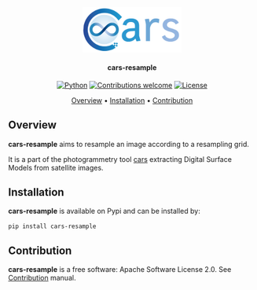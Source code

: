 <div align="center">
<a target="_blank" href="https://github.com/CNES/cars">
<picture>
  <source
    srcset="https://raw.githubusercontent.com/CNES/cars/master/docs/source/images/picto_dark.png"
    media="(prefers-color-scheme: dark)"
  />
  <img
    src="https://raw.githubusercontent.com/CNES/cars/master/docs/source/images/picto_light.png"
    alt="CARS"
    width="40%"
  />
</picture>
</a>

<h4>cars-resample</h4>

[![Python](https://img.shields.io/badge/python-v3.8+-blue.svg)](https://www.python.org/downloads/release/python-380/)
[![Contributions welcome](https://img.shields.io/badge/contributions-welcome-orange.svg)](CONTRIBUTING.md)
[![License](https://img.shields.io/badge/License-Apache%202.0-blue.svg)](https://opensource.org/licenses/Apache-2.0/)

<p>
  <a href="#overview">Overview</a> •
  <a href="#installation">Installation</a> •
  <a href="#contribution">Contribution</a>
</p>
</div>

## Overview

**cars-resample** aims to resample an image according to a resampling grid.

It is a part of the  photogrammetry tool [cars](https://github.com/cnes/cars) extracting Digital Surface Models from satellite images.

## Installation
**cars-resample** is available on Pypi and can be installed by:
```
pip install cars-resample
```

## Contribution
**cars-resample** is a free software: Apache Software License 2.0. See [Contribution](./CONTRIBUTING.md) manual.
